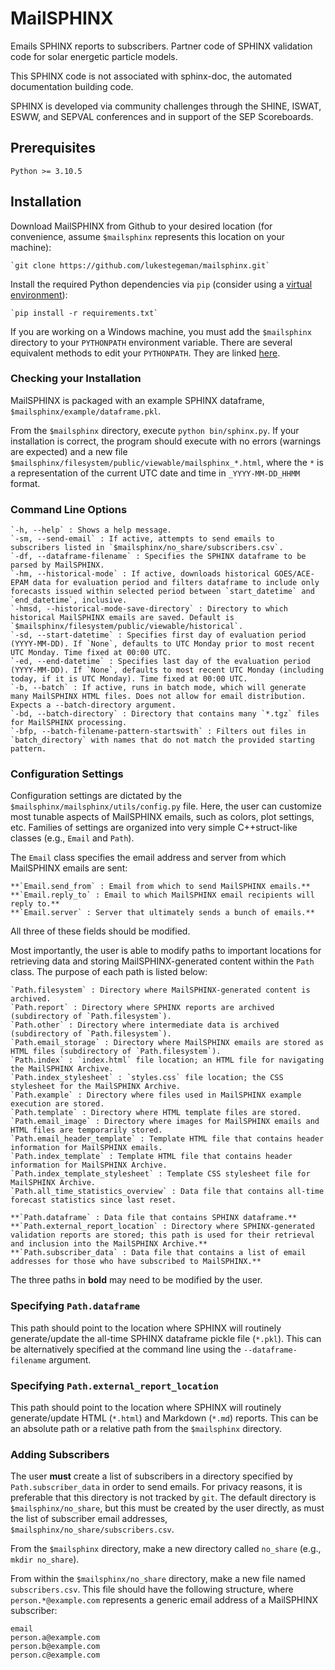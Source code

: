 # MailSPHINX
Emails SPHINX reports to subscribers. Partner code of SPHINX validation code for solar energetic particle models.

This SPHINX code is not associated with sphinx-doc, the automated documentation building code.

SPHINX is developed via community challenges through the SHINE, ISWAT, ESWW, and SEPVAL conferences and in support of the SEP Scoreboards.

## Prerequisites

`Python >= 3.10.5`

## Installation

Download MailSPHINX from Github to your desired location (for convenience, assume `$mailsphinx` represents this location on your machine):

    `git clone https://github.com/lukestegeman/mailsphinx.git`

Install the required Python dependencies via `pip` (consider using a [virtual environment](https://docs.python.org/3/library/venv.html)):

    `pip install -r requirements.txt`

If you are working on a Windows machine, you must add the `$mailsphinx` directory to your `PYTHONPATH` environment variable. There are several equivalent methods to edit your `PYTHONPATH`. They are linked [here](https://www.tutorialspoint.com/how-to-set-python-environment-variable-pythonpath-on-windows).

### Checking your Installation

MailSPHINX is packaged with an example SPHINX dataframe, `$mailsphinx/example/dataframe.pkl`.

From the `$mailsphinx` directory, execute `python bin/sphinx.py`. If your installation is correct, the program should execute with no errors (warnings are expected) and a new file `$mailsphinx/filesystem/public/viewable/mailsphinx_*.html`, where the `*` is a representation of the current UTC date and time in `_YYYY-MM-DD_HHMM` format.

### Command Line Options

    `-h, --help` : Shows a help message.
    `-sm, --send-email` : If active, attempts to send emails to subscribers listed in `$mailsphinx/no_share/subscribers.csv`.
    `-df, --dataframe-filename` : Specifies the SPHINX dataframe to be parsed by MailSPHINX.
    `-hm, --historical-mode` : If active, downloads historical GOES/ACE-EPAM data for evaluation period and filters dataframe to include only forecasts issued within selected period between `start_datetime` and `end_datetime`, inclusive.
    `-hmsd, --historical-mode-save-directory` : Directory to which historical MailSPHINX emails are saved. Default is `$mailsphinx/filesystem/public/viewable/historical`.
    `-sd, --start-datetime` : Specifies first day of evaluation period (YYYY-MM-DD). If `None`, defaults to UTC Monday prior to most recent UTC Monday. Time fixed at 00:00 UTC.
    `-ed, --end-datetime` : Specifies last day of the evaluation period (YYYY-MM-DD). If `None`, defaults to most recent UTC Monday (including today, if it is UTC Monday). Time fixed at 00:00 UTC.
    `-b, --batch` : If active, runs in batch mode, which will generate many MailSPHINX HTML files. Does not allow for email distribution. Expects a --batch-directory argument.
    `-bd, --batch-directory` : Directory that contains many `*.tgz` files for MailSPHINX processing.
    `-bfp, --batch-filename-pattern-startswith` : Filters out files in `batch_directory` with names that do not match the provided starting pattern.

### Configuration Settings

Configuration settings are dictated by the `$mailsphinx/mailsphinx/utils/config.py` file. Here, the user can customize most tunable aspects of MailSPHINX emails, such as colors, plot settings, etc. Families of settings are organized into very simple C++struct-like classes (e.g., `Email` and `Path`).

The `Email` class specifies the email address and server from which MailSPHINX emails are sent:
    
    **`Email.send_from` : Email from which to send MailSPHINX emails.**
    **`Email.reply_to` : Email to which MailSPHINX email recipients will reply to.**
    **`Email.server` : Server that ultimately sends a bunch of emails.**

All three of these fields should be modified.

Most importantly, the user is able to modify paths to important locations for retrieving data and storing MailSPHINX-generated content within the `Path` class. The purpose of each path is listed below:

    `Path.filesystem` : Directory where MailSPHINX-generated content is archived.
    `Path.report` : Directory where SPHINX reports are archived (subdirectory of `Path.filesystem`).
    `Path.other` : Directory where intermediate data is archived (subdirectory of `Path.filesystem`).
    `Path.email_storage` : Directory where MailSPHINX emails are stored as HTML files (subdirectory of `Path.filesystem`).
    `Path.index` : `index.html` file location; an HTML file for navigating the MailSPHINX Archive.
    `Path.index_stylesheet` : `styles.css` file location; the CSS stylesheet for the MailSPHINX Archive.
    `Path.example` : Directory where files used in MailSPHINX example execution are stored.
    `Path.template` : Directory where HTML template files are stored.
    `Path.email_image` : Directory where images for MailSPHINX emails and HTML files are temporarily stored.
    `Path.email_header_template` : Template HTML file that contains header information for MailSPHINX emails.
    `Path.index_template` : Template HTML file that contains header information for MailSPHINX Archive.
    `Path.index_template_stylesheet` : Template CSS stylesheet file for MailSPHINX Archive.
    `Path.all_time_statistics_overview` : Data file that contains all-time forecast statistics since last reset.

    **`Path.dataframe` : Data file that contains SPHINX dataframe.**
    **`Path.external_report_location` : Directory where SPHINX-generated validation reports are stored; this path is used for their retrieval and inclusion into the MailSPHINX Archive.**
    **`Path.subscriber_data` : Data file that contains a list of email addresses for those who have subscribed to MailSPHINX.**

The three paths in **bold** may need to be modified by the user. 

### Specifying `Path.dataframe`

This path should point to the location where SPHINX will routinely generate/update the all-time SPHINX dataframe pickle file (`*.pkl`). This can be alternatively specified at the command line using the `--dataframe-filename` argument.

### Specifying `Path.external_report_location`

This path should point to the location where SPHINX will routinely generate/update HTML (`*.html`) and Markdown (`*.md`) reports. This can be an absolute path or a relative path from the `$mailsphinx` directory.

### Adding Subscribers

The user **must** create a list of subscribers in a directory specified by `Path.subscriber_data` in order to send emails. For privacy reasons, it is preferable that this directory is not tracked by `git`. The default directory is `$mailsphinx/no_share`, but this must be created by the user directly, as must the list of subscriber email addresses, `$mailsphinx/no_share/subscribers.csv`.

From the `$mailsphinx` directory, make a new directory called `no_share` (e.g., `mkdir no_share`).

From within the `$mailsphinx/no_share` directory, make a new file named `subscribers.csv`. This file should have the following structure, where `person.*@example.com` represents a generic email address of a MailSPHINX subscriber:

```
email
person.a@example.com
person.b@example.com
person.c@example.com
```
